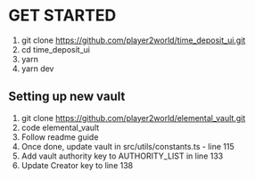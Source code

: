 # GET STARTED

1. git clone https://github.com/player2world/time_deposit_ui.git
2. cd time_deposit_ui
3. yarn
4. yarn dev

## Setting up new vault

1. git clone https://github.com/player2world/elemental_vault.git
2. code elemental_vault
3. Follow readme guide
4. Once done, update vault in src/utils/constants.ts - line 115
5. Add vault authority key to AUTHORITY_LIST in line 133
6. Update Creator key to line 138

